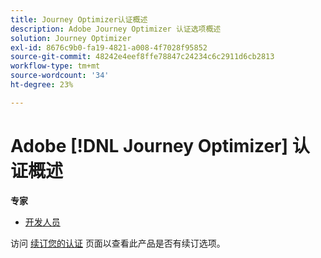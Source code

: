 ```yaml
---
title: Journey Optimizer认证概述
description: Adobe Journey Optimizer 认证选项概述
solution: Journey Optimizer
exl-id: 8676c9b0-fa19-4821-a008-4f7028f95852
source-git-commit: 48242e4eef8ffe78847c24234c6c2911d6cb2813
workflow-type: tm+mt
source-wordcount: '34'
ht-degree: 23%

---
```


# Adobe [!DNL Journey Optimizer] 认证概述

**专家**

* [开发人员](/help/certifications/ajo/ajo-e-developer-23-10.md) <!--AD0-E606-->

访问 [续订您的认证](/help/certifications/renew.md) 页面以查看此产品是否有续订选项。
